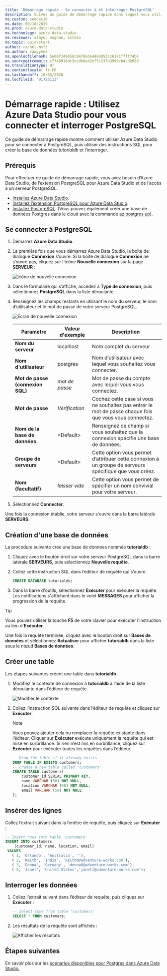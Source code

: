 ```yaml
---
title: 'Démarrage rapide : Se connecter à et interroger PostgreSQL'
description: Suivez un guide de démarrage rapide dans lequel vous utiliserez Azure Data Studio pour vous connecter à PostgreSQL, puis utiliserez des instructions SQL pour créer et interroger une base de données.
ms.custom: seodec18
ms.date: 09/18/2019
ms.prod: azure-data-studio
ms.technology: azure-data-studio
ms.reviewer: alayu, maghan, sstein
ms.topic: quickstart
author: rachel-msft
ms.author: raagyema
ms.openlocfilehash: 5a66f349658c8470a3e4408953cc6121ffff74b4
ms.sourcegitcommit: c7f40918dc3ecdb0ed2ef5c237a3996cb4cd268d
ms.translationtype: HT
ms.contentlocale: fr-FR
ms.lasthandoff: 10/05/2020
ms.locfileid: "91725113"
---
```

# <a name="quickstart-use-azure-data-studio-to-connect-and-query-postgresql"></a>Démarrage rapide : Utilisez Azure Data Studio pour vous connecter et interroger PostgreSQL

Ce guide de démarrage rapide montre comment utiliser Azure Data Studio pour se connecter à PostgreSQL, puis utiliser des instructions SQL pour créer la base de données *tutorialdb* et l’interroger.

## <a name="prerequisites"></a>Prérequis

Pour effectuer ce guide de démarrage rapide, vous avez besoin d’Azure Data Studio, de l’extension PostgreSQL pour Azure Data Studio et de l’accès à un serveur PostgreSQL.

- [Installez Azure Data Studio](./download-azure-data-studio.md?view=sql-server-ver15).
- [Installez l’extension PostgreSQL pour Azure Data Studio](./extensions/postgres-extension.md).
- [Installez PostgreSQL](https://www.postgresql.org/download/). (Vous pouvez également créer une base de données Postgres dans le cloud avec la commande [az postgres up](/azure/postgresql/quickstart-create-server-up-azure-cli)). 

## <a name="connect-to-postgresql"></a>Se connecter à PostgreSQL

1. Démarrez **Azure Data Studio**.

2. La première fois que vous démarrez Azure Data Studio, la boîte de dialogue **Connexion** s’ouvre. Si la boîte de dialogue **Connexion** ne s’ouvre pas, cliquez sur l'icône **Nouvelle connexion** sur la page **SERVEUR** :

   ![Icône de nouvelle connexion](media/quickstart-postgresql/new-connection-icon.png)

3. Dans le formulaire qui s’affiche, accédez à **Type de connexion**, puis sélectionnez **PostgreSQL** dans la liste déroulante.


4. Renseignez les champs restants en utilisant le nom du serveur, le nom d’utilisateur et le mot de passe de votre serveur PostgreSQL. 

   ![Écran de nouvelle connexion](media/quickstart-postgresql/new-connection-screen.png)  

   | Paramètre       | Valeur d'exemple | Description |
   | ------------ | ------------------ | ------------------------------------------------- | 
   | **Nom du serveur** | localhost | Nom complet du serveur |
   | **Nom d'utilisateur** | postgres | Nom d’utilisateur avec lequel vous souhaitez vous connecter. |
   | **Mot de passe (connexion SQL)** | *mot de passe* | Mot de passe du compte avec lequel vous vous connectez. |
   | **Mot de passe** | *Vérification* | Cochez cette case si vous ne souhaitez pas entrer le mot de passe chaque fois que vous vous connectez. |
   | **Nom de la base de données** | \<Default\> | Renseignez ce champ si vous souhaitez que la connexion spécifie une base de données. |
   | **Groupe de serveurs** | \<Default\> | Cette option vous permet d’attribuer cette connexion à un groupe de serveurs spécifique que vous créez. | 
   | **Nom (facultatif)** | *laisser vide* | Cette option vous permet de spécifier un nom convivial pour votre serveur. | 

5. Sélectionnez **Connecter**. 

Une fois la connexion établie, votre serveur s'ouvre dans la barre latérale **SERVEURS**.


## <a name="create-a-database"></a>Création d'une base de données

La procédure suivante crée une base de données nommée **tutorialdb** :

1. Cliquez avec le bouton droit sur votre serveur PostgreSQL dans la barre latérale **SERVEURS**, puis sélectionnez **Nouvelle requête**.

2. Collez cette instruction SQL dans l’éditeur de requête qui s’ouvre.

   ```sql
   CREATE DATABASE tutorialdb;
   ```

3. Dans la barre d'outils, sélectionnez **Exécuter** pour exécuter la requête. Les notifications s'affichent dans le volet **MESSAGES** pour afficher la progression de la requête.

>[!TIP]
> Vous pouvez utiliser la touche **F5** de votre clavier pour exécuter l’instruction au lieu d'**Exécuter**.

Une fois la requête terminée, cliquez avec le bouton droit sur **Bases de données** et sélectionnez **Actualiser** pour afficher **tutorialdb** dans la liste sous le nœud **Bases de données**.


## <a name="create-a-table"></a>Créer une table

 Les étapes suivantes créent une table dans **tutorialdb** :

1. Modifiez le contexte de connexion à **tutorialdb** à l’aide de la liste déroulante dans l’éditeur de requête. 

   ![Modifier le contexte](media/quickstart-postgresql/change-context.png)

2. Collez l’instruction SQL suivante dans l’éditeur de requête et cliquez sur **Exécuter**. 

   > [!NOTE]
   > Vous pouvez ajouter cela ou remplacer la requête existante dans l’éditeur. Cliquer sur **Exécuter** exécute uniquement la requête qui est mise en surbrillance. Si rien n’est mis en surbrillance, cliquez sur **Exécuter** pour exécuter toutes les requêtes dans l’éditeur.

   ```sql
   -- Drop the table if it already exists
   DROP TABLE IF EXISTS customers;
   -- Create a new table called 'customers'
   CREATE TABLE customers(
       customer_id SERIAL PRIMARY KEY,
       name VARCHAR (50) NOT NULL,
       location VARCHAR (50) NOT NULL,
       email VARCHAR (50) NOT NULL
   );
   ```

## <a name="insert-rows"></a>Insérer des lignes

Collez l’extrait suivant dans la fenêtre de requête, puis cliquez sur **Exécuter** :

   ```sql
   -- Insert rows into table 'customers'
   INSERT INTO customers
       (customer_id, name, location, email)
    VALUES
      ( 1, 'Orlando', 'Australia', ''),
      ( 2, 'Keith', 'India', 'keith0@adventure-works.com'),
      ( 3, 'Donna', 'Germany', 'donna0@adventure-works.com'),
      ( 4, 'Janet', 'United States','janet1@adventure-works.com');
   ```

## <a name="query-the-data"></a>Interroger les données

1. Collez l’extrait suivant dans l’éditeur de requête, puis cliquez sur **Exécuter** :
   
   ```sql
   -- Select rows from table 'customers'
   SELECT * FROM customers; 
   ```

2. Les résultats de la requête sont affichés :

   ![Afficher les résultats](media/quickstart-postgresql/view-results.png)

## <a name="next-steps"></a>Étapes suivantes

En savoir plus sur les [scénarios disponibles pour Postgres dans Azure Data Studio.](./extensions/postgres-extension.md)